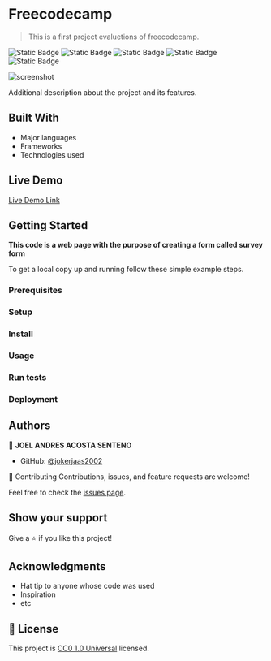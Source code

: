 # Freecodecamp

> This is a first project evaluetions of freecodecamp.

 ![Static Badge](https://img.shields.io/badge/git-F05032?style=for-the-badge&logo=git&logoColor=F05032&logoSize=auto&labelColor=white) ![Static Badge](https://img.shields.io/badge/github-181717?style=for-the-badge&logo=github&logoColor=181717&logoSize=auto&labelColor=white) ![Static Badge](https://img.shields.io/badge/visual%20studio%20code-007ACC?style=for-the-badge&logo=visualstudiocode&logoColor=007ACC&logoSize=auto&labelColor=white) ![Static Badge](https://img.shields.io/badge/html%205-E34F26?style=for-the-badge&logo=html5&logoColor=E34F26&logoSize=auto&labelColor=white) ![Static Badge](https://img.shields.io/badge/css%203-1572B6?style=for-the-badge&logo=css3&logoColor=1572B6&logoSize=auto&labelColor=white) 

![screenshot](../screenshot-freecodecamp.PNG)

Additional description about the project and its features.

## Built With

- Major languages
- Frameworks
- Technologies used

## Live Demo

[Live Demo Link](https://jokerjaas2002.github.io/freecodecamp/)

## Getting Started

**This code is a web page with the purpose of creating a form called survey form**

To get a local copy up and running follow these simple example steps.

### Prerequisites

### Setup

### Install

### Usage

### Run tests

### Deployment

## Authors

👤 **JOEL ANDRES ACOSTA SENTENO**

- GitHub: [@jokerjaas2002](https://github.com/aristides1000)

🤝 Contributing
Contributions, issues, and feature requests are welcome!

Feel free to check the
[issues page](../../isuues/).

## Show your support

Give a ⭐️ if you like this project!

## Acknowledgments

- Hat tip to anyone whose code was used
- Inspiration
- etc

## 📝 License

This project is [CC0 1.0 Universal](LICENSE) licensed.
